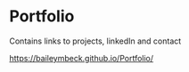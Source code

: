 # Portfolio
Contains links to projects, linkedIn and contact

 https://baileymbeck.github.io/Portfolio/
